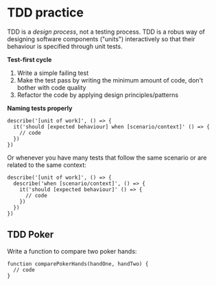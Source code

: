 # TDD practice
TDD is a *design process*, not a testing process. TDD is a robus way of designing software components ("units")
interactively so that their behaviour is specified through unit tests.

**Test-first cycle**

1. Write a simple failing test
2. Make the test pass by writing the minimum amount of code, don't bother with code quality
3. Refactor the code by applying design principles/patterns

**Naming tests properly**

```
describe('[unit of work]', () => {
  it('should [expected behaviour] when [scenario/context]' () => {
    // code
  })
})
```

Or whenever you have many tests that follow the same scenario or are related to the same context:

```
describe('[unit of work]', () => {
  describe('when [scenario/context]', () => {
    it('should [expected behaviour]' () => {
      // code
    })
  })
})
```

## TDD Poker
Write a function to compare two poker hands:
```
function comparePokerHands(handOne, handTwo) {
  // code
}
```
